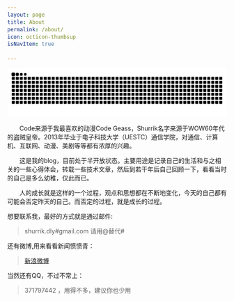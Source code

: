 ```yaml
---
layout: page
title: About
permalink: /about/
icon: octicon-thumbsup
isNavItem: true

---
```


<a href="https://github.com/ixjx" target="_blank"><picture><source media="(prefers-color-scheme: dark)" srcset="https://raw.githubusercontent.com/ixjx/ixjx/output/github-contribution-grid-snake-dark.svg"><source media="(prefers-color-scheme: light)" srcset="https://raw.githubusercontent.com/ixjx/ixjx/output/github-contribution-grid-snake.svg"><img alt="github contribution grid snake animation" src="https://raw.githubusercontent.com/ixjx/ixjx/output/github-contribution-grid-snake.svg"></picture></a>

　　Code来源于我最喜欢的动漫Code Geass，Shurrik名字来源于WOW60年代的盗贼皇帝。2013年毕业于电子科技大学（UESTC）通信学院，对通信、计算机、互联网、动漫、美剧等等都有浓厚的兴趣。

　　这是我的blog，目前处于半开放状态。主要用途是记录自己的生活和与之相关的一些心得体会，转载一些技术文章，然后到若干年后自己回顾一下，看看当时的自己是多么幼稚，仅此而已。

　　人的成长就是这样的一个过程，观点和思想都在不断地变化，今天的自己都有可能会否定昨天的自己。而否定的过程，就是成长的过程。

想要联系我，最好的方式就是通过邮件:

> shurrik.dly#gmail.com 请用@替代#

还有微博,用来看看新闻愤愤青：

> [新浪微博](http://weibo.com/codeshurrik)

当然还有QQ，不过不常上：

> 371797442 ，用得不多，建议你也少用